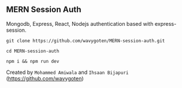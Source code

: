 ## MERN Session Auth

Mongodb, Express, React, Nodejs authentication based with express-session. 

```
git clone https://github.com/wavygoten/MERN-session-auth.git
```

```
cd MERN-session-auth
```

```
npm i && npm run dev
```

Created by ``Mohammed Amiwala`` and ``Ihsaan Bijapuri`` (https://github.com/wavygoten)
